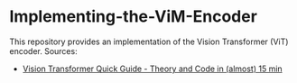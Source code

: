 # Implementing-the-ViM-Encoder
This repository provides an implementation of the Vision Transformer (ViT) encoder. 
Sources:
- [Vision Transformer Quick Guide - Theory and Code in (almost) 15 min](https://www.youtube.com/watch?v=j3VNqtJUoz0)
